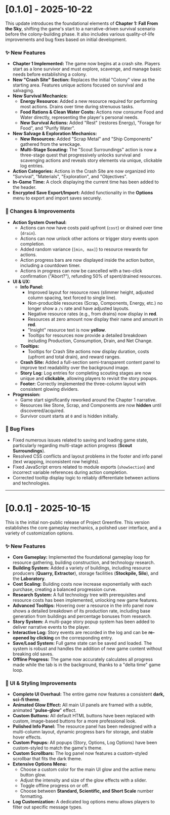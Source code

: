 # [0.1.0] - 2025-10-22

This update introduces the foundational elements of **Chapter 1: Fall From the Sky**, shifting the game's start to a narrative-driven survival scenario before the colony-building phase. It also includes various quality-of-life improvements and bug fixes based on initial development.

### ✨ New Features

- **Chapter 1 Implemented:** The game now begins at a crash site. Players start as a lone survivor and must explore, scavenge, and manage basic needs before establishing a colony.
- **New "Crash Site" Section:** Replaces the initial "Colony" view as the starting area. Features unique actions focused on survival and salvaging.
- **New Survival Mechanics:**
    - **Energy Resource:** Added a new resource required for performing most actions. Drains over time during strenuous tasks.
    - **Food Rations & Clean Water Costs:** Actions now consume Food and Water directly, representing the player's personal needs.
    - **New Survival Actions:** Added "Rest" (restores Energy), "Forage for Food", and "Purify Water".
- **New Salvage & Exploration Mechanics:**
    - **New Resources:** Added "Scrap Metal" and "Ship Components" gathered from the wreckage.
    - **Multi-Stage Scouting:** The "Scout Surroundings" action is now a three-stage quest that progressively unlocks survival and scavenging actions and reveals story elements via unique, clickable log entries.
- **Action Categories:** Actions in the Crash Site are now organized into "Survival", "Materials", "Exploration", and "Objectives".
- **In-Game Time:** A clock displaying the current time has been added to the header.
- **Encrypted Save Export/Import:** Added functionality in the **Options** menu to export and import saves securely.

### 🔄 Changes & Improvements

- **Action System Overhaul:**
    - Actions can now have costs paid upfront (`cost`) or drained over time (`drain`).
    - Actions can now unlock other actions or trigger story events upon completion.
    - Added random variance (`[min, max]`) to resource rewards for actions.
    - Action progress bars are now displayed inside the action button, including a countdown timer.
    - Actions in progress can now be cancelled with a two-click confirmation ("Abort?"), refunding 50% of spent/drained resources.
- **UI & UX:**
    - **Info Panel:**
        - Improved layout for resource rows (slimmer height, adjusted column spacing, text forced to single line).
        - Non-producible resources (Scrap, Components, Energy, etc.) no longer show a `/s` rate and have adjusted layouts.
        - Negative resource rates (e.g., from drains) now display in **red**.
        - Resources at zero amount now display their name and amount in **red**.
        - "Insight" resource text is now **yellow**.
        - Tooltips for resources now provide a detailed breakdown including Production, Consumption, Drain, and Net Change.
    - **Tooltips:**
        - Tooltips for Crash Site actions now display duration, costs (upfront and total drain), and reward ranges.
    - **Crash Site:** Added a full-section semi-transparent content panel to improve text readability over the background image.
    - **Story Log:** Log entries for completing scouting stages are now unique and **clickable**, allowing players to revisit the story popups.
    - **Footer:** Correctly implemented the three-column layout with consistent glowing dividers.
- **Progression:**
    - Game start significantly reworked around the Chapter 1 narrative.
    - Resources like Stone, Scrap, and Components are now **hidden** until discovered/acquired.
    - Survivor count starts at `0` and is hidden initially.

### 🐛 Bug Fixes

- Fixed numerous issues related to saving and loading game state, particularly regarding multi-stage action progress (**Scout Surroundings**).
- Resolved CSS conflicts and layout problems in the footer and info panel (text wrapping, inconsistent row heights).
- Fixed JavaScript errors related to module exports (`showSection`) and incorrect variable references during action completion.
- Corrected tooltip display logic to reliably differentiate between actions and technologies.

---

# [0.0.1] - 2025-10-15

This is the initial non-public release of Project Greenfire. This version establishes the core gameplay mechanics, a polished user interface, and a variety of customization options.

### ✨ New Features

- **Core Gameplay:** Implemented the foundational gameplay loop for resource gathering, building construction, and technology research.
- **Building System:** Added a variety of buildings, including resource producers (**Quarry, Extractor**), storage facilities (**Stockpile, Silo**), and the **Laboratory**.
- **Cost Scaling:** Building costs now increase exponentially with each purchase, creating a balanced progression curve.
- **Research System:** A full technology tree with prerequisites and resource costs has been implemented, unlocking new game features.
- **Advanced Tooltips:** Hovering over a resource in the info panel now shows a detailed breakdown of its production rate, including base generation from buildings and percentage bonuses from research.
- **Story System:** A multi-page story popup system has been added to deliver narrative events to the player.
- **Interactive Log:** Story events are recorded in the log and can be **re-opened by clicking** on the corresponding entry.
- **Save/Load System:** Full game state can be saved and loaded. The system is robust and handles the addition of new game content without breaking old saves.
- **Offline Progress:** The game now accurately calculates all progress made while the tab is in the background, thanks to a "delta time" game loop.

### 🎨 UI & Styling Improvements

- **Complete UI Overhaul:** The entire game now features a consistent **dark, sci-fi theme**.
- **Animated Glow Effect:** All main UI panels are framed with a subtle, animated "**pulse-glow**" effect.
- **Custom Buttons:** All default HTML buttons have been replaced with custom, image-based buttons for a more professional look.
- **Polished Info Panel:** The resource panel has been redesigned with a multi-column layout, dynamic progress bars for storage, and stable hover effects.
- **Custom Popups:** All popups (Story, Options, Log Options) have been custom-styled to match the game's theme.
- **Custom Scrollbars:** The log panel now features a custom-styled scrollbar that fits the dark theme.
- **Extensive Options Menu:**
    - Choose a custom color for the main UI glow and the active menu button glow.
    - Adjust the intensity and size of the glow effects with a slider.
    - Toggle offline progress on or off.
    - Choose between **Standard, Scientific, and Short Scale** number formatting.
- **Log Customization:** A dedicated log options menu allows players to filter out specific message types.